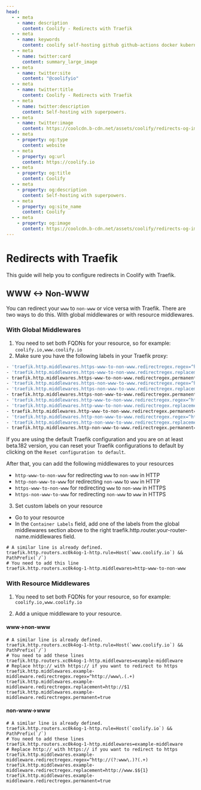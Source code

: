 ```yaml
---
head:
  - - meta
    - name: description
      content: Coolify - Redirects with Traefik
  - - meta
    - name: keywords
      content: coolify self-hosting github github-actions docker kubernetes vercel netlify heroku render digitalocean aws gcp azure redirects traefik
  - - meta
    - name: twitter:card
      content: summary_large_image
  - - meta
    - name: twitter:site
      content: "@coolifyio"
  - - meta
    - name: twitter:title
      content: Coolify - Redirects with Traefik
  - - meta
    - name: twitter:description
      content: Self-hosting with superpowers.
  - - meta
    - name: twitter:image
      content: https://coolcdn.b-cdn.net/assets/coolify/redirects-og-image.png
  - - meta
    - property: og:type
      content: website
  - - meta
    - property: og:url
      content: https://coolify.io
  - - meta
    - property: og:title
      content: Coolify
  - - meta
    - property: og:description
      content: Self-hosting with superpowers.
  - - meta
    - property: og:site_name
      content: Coolify
  - - meta
    - property: og:image
      content: https://coolcdn.b-cdn.net/assets/coolify/redirects-og-image.png
---
```


# Redirects with Traefik

This guide will help you to configure redirects in Coolify with Traefik.

## WWW <-> Non-WWW
You can redirect your `www` to `non-www` or vice versa with Traefik. There are two ways to do this. With global middlewares or with resource middlewares.

### With Global Middlewares
1. You need to set both FQDNs for your resource, so for example: `coolify.io,www.coolify.io`
2. Make sure you have the following labels in your Traefik proxy:
```bash
- 'traefik.http.middlewares.https-www-to-non-www.redirectregex.regex=^https?://www\.(.+)'
- 'traefik.http.middlewares.https-www-to-non-www.redirectregex.replacement=https://$1'
- traefik.http.middlewares.https-www-to-non-www.redirectregex.permanent=true
- 'traefik.http.middlewares.https-non-www-to-www.redirectregex.regex=^https?://(?:www\.)?(.+)'
- 'traefik.http.middlewares.https-non-www-to-www.redirectregex.replacement=https://www.$${1}'
- traefik.http.middlewares.https-non-www-to-www.redirectregex.permanent=true
- 'traefik.http.middlewares.http-www-to-non-www.redirectregex.regex=^http://www\.(.+)'
- 'traefik.http.middlewares.http-www-to-non-www.redirectregex.replacement=http://$1'
- traefik.http.middlewares.http-www-to-non-www.redirectregex.permanent=true
- 'traefik.http.middlewares.http-non-www-to-www.redirectregex.regex=^http://(?:www\.)?(.+)'
- 'traefik.http.middlewares.http-non-www-to-www.redirectregex.replacement=http://www.$${1}'
- traefik.http.middlewares.http-non-www-to-www.redirectregex.permanent=true
```

If you are using the default Traefik configuration and you are on at least beta.182 version, you can reset your Traefik configurations to default by clicking on the `Reset configuration to default`.

After that, you can add the following middlewares to your resources
- `http-www-to-non-www` for redirecting `www` to `non-www` in HTTP
- `http-non-www-to-www` for redirecting `non-www` to `www` in HTTP
- `https-www-to-non-www` for redirecting `www` to `non-www` in HTTPS
- `https-non-www-to-www` for redirecting `non-www` to `www` in HTTPS

3. Set custom labels on your resource
  - Go to your resource
  - In the `Container Labels` field, add one of the labels from the global middlewares section above to the right traefik.http.router.your-router-name.middlewares field.
  
```bash{4}
# A similar line is already defined.
traefik.http.routers.xc0k4og-1-http.rule=Host(`www.coolify.io`) && PathPrefix(`/`)
# You need to add this line
traefik.http.routers.xc0k4og-1-http.middlewares=http-www-to-non-www
```

### With Resource Middlewares

1. You need to set both FQDNs for your resource, so for example: `coolify.io,www.coolify.io`

2. Add a unique middleware to your resource. 
  
#### www->non-www
```bash{4,6-8}
# A similar line is already defined.
traefik.http.routers.xc0k4og-1-http.rule=Host(`www.coolify.io`) && PathPrefix(`/`)
# You need to add these lines
traefik.http.routers.xc0k4og-1-http.middlewares=example-middleware
# Replace http:// with https:// if you want to redirect to https
traefik.http.middlewares.example-middleware.redirectregex.regex=^http://www\.(.+)
traefik.http.middlewares.example-middleware.redirectregex.replacement=http://$1
traefik.http.middlewares.example-middleware.redirectregex.permanent=true
```
#### non-www->www
```bash{4,6-8}
# A similar line is already defined.
traefik.http.routers.xc0k4og-1-http.rule=Host(`coolify.io`) && PathPrefix(`/`)
# You need to add these lines
traefik.http.routers.xc0k4og-1-http.middlewares=example-middleware
# Replace http:// with https:// if you want to redirect to https
traefik.http.middlewares.example-middleware.redirectregex.regex=^http://(?:www\.)?(.+)
traefik.http.middlewares.example-middleware.redirectregex.replacement=http://www.$${1}
traefik.http.middlewares.example-middleware.redirectregex.permanent=true
```
